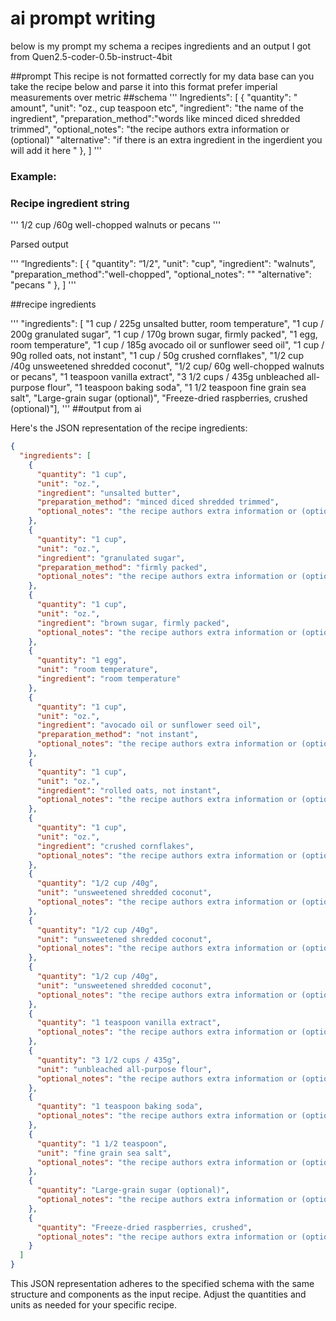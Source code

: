 # ai prompt writing


below is my prompt my schema a recipes ingredients and an output I got from Quen2.5-coder-0.5b-instruct-4bit

##prompt
	This recipe is not formatted correctly for my data base can you take the recipe below and parse it into this format prefer imperial measurements over metric
##schema
'''
Ingredients": [
            {
                "quantity": " amount",
                "unit": "oz., cup teaspoon etc",
                "ingredient": "the name of the ingredient",
                "preparation_method":"words like minced diced shredded trimmed",
		        "optional_notes": "the recipe authors extra information or (optional)"
		        "alternative": "if there is an extra ingredient in the ingerdient you will add it here  "
            },
        ]
'''
### Example:

### Recipe ingredient string 

'''
1/2 cup /60g well-chopped walnuts or pecans
'''

Parsed output

'''
“Ingredients": [
            {
                "quantity": “1/2",
                "unit": "cup",
                "ingredient": "walnuts",
                "preparation_method":"well-chopped",
		        "optional_notes": ""
		        "alternative": "pecans "
            },
        ]
'''

##recipe ingredients

'''
"ingredients": [
"1 cup / 225g unsalted butter, room temperature",
"1 cup / 200g granulated sugar",
"1 cup / 170g brown sugar, firmly packed",
"1 egg, room temperature",
"1 cup / 185g avocado oil or sunflower seed oil",
"1 cup / 90g rolled oats, not instant",
"1 cup / 50g crushed cornflakes",
"1/2 cup /40g unsweetened shredded coconut",
"1/2 cup/ 60g well-chopped walnuts or pecans",
"1 teaspoon vanilla extract",
"3 1/2 cups / 435g unbleached all-purpose flour",
"1 teaspoon baking soda",
"1 1/2 teaspoon fine grain sea salt",
"Large-grain sugar (optional)",
"Freeze-dried raspberries, crushed (optional)"],
'''
##output from ai 

Here's the JSON representation of the recipe ingredients:

```json
{
  "ingredients": [
    {
      "quantity": "1 cup",
      "unit": "oz.",
      "ingredient": "unsalted butter",
      "preparation_method": "minced diced shredded trimmed",
      "optional_notes": "the recipe authors extra information or (optional)"
    },
    {
      "quantity": "1 cup",
      "unit": "oz.",
      "ingredient": "granulated sugar",
      "preparation_method": "firmly packed",
      "optional_notes": "the recipe authors extra information or (optional)"
    },
    {
      "quantity": "1 cup",
      "unit": "oz.",
      "ingredient": "brown sugar, firmly packed",
      "optional_notes": "the recipe authors extra information or (optional)"
    },
    {
      "quantity": "1 egg",
      "unit": "room temperature",
      "ingredient": "room temperature"
    },
    {
      "quantity": "1 cup",
      "unit": "oz.",
      "ingredient": "avocado oil or sunflower seed oil",
      "preparation_method": "not instant",
      "optional_notes": "the recipe authors extra information or (optional)"
    },
    {
      "quantity": "1 cup",
      "unit": "oz.",
      "ingredient": "rolled oats, not instant",
      "optional_notes": "the recipe authors extra information or (optional)"
    },
    {
      "quantity": "1 cup",
      "unit": "oz.",
      "ingredient": "crushed cornflakes",
      "optional_notes": "the recipe authors extra information or (optional)"
    },
    {
      "quantity": "1/2 cup /40g",
      "unit": "unsweetened shredded coconut",
      "optional_notes": "the recipe authors extra information or (optional)"
    },
    {
      "quantity": "1/2 cup /40g",
      "unit": "unsweetened shredded coconut",
      "optional_notes": "the recipe authors extra information or (optional)"
    },
    {
      "quantity": "1/2 cup /40g",
      "unit": "unsweetened shredded coconut",
      "optional_notes": "the recipe authors extra information or (optional)"
    },
    {
      "quantity": "1 teaspoon vanilla extract",
      "optional_notes": "the recipe authors extra information or (optional)"
    },
    {
      "quantity": "3 1/2 cups / 435g",
      "unit": "unbleached all-purpose flour",
      "optional_notes": "the recipe authors extra information or (optional)"
    },
    {
      "quantity": "1 teaspoon baking soda",
      "optional_notes": "the recipe authors extra information or (optional)"
    },
    {
      "quantity": "1 1/2 teaspoon",
      "unit": "fine grain sea salt",
      "optional_notes": "the recipe authors extra information or (optional)"
    },
    {
      "quantity": "Large-grain sugar (optional)",
      "optional_notes": "the recipe authors extra information or (optional)"
    },
    {
      "quantity": "Freeze-dried raspberries, crushed",
      "optional_notes": "the recipe authors extra information or (optional)"
    }
  ]
}

```

This JSON representation adheres to the specified schema with the same structure and components as the input recipe. Adjust the quantities and units as needed for your specific recipe.
